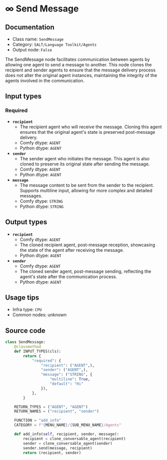 # ∞ Send Message
## Documentation
- Class name: `SendMessage`
- Category: `SALT/Language Toolkit/Agents`
- Output node: `False`

The SendMessage node facilitates communication between agents by allowing one agent to send a message to another. This node clones the recipient and sender agents to ensure that the message delivery process does not alter the original agent instances, maintaining the integrity of the agents involved in the communication.
## Input types
### Required
- **`recipient`**
    - The recipient agent who will receive the message. Cloning this agent ensures that the original agent's state is preserved post-message delivery.
    - Comfy dtype: `AGENT`
    - Python dtype: `AGENT`
- **`sender`**
    - The sender agent who initiates the message. This agent is also cloned to preserve its original state after sending the message.
    - Comfy dtype: `AGENT`
    - Python dtype: `AGENT`
- **`message`**
    - The message content to be sent from the sender to the recipient. Supports multiline input, allowing for more complex and detailed messages.
    - Comfy dtype: `STRING`
    - Python dtype: `STRING`
## Output types
- **`recipient`**
    - Comfy dtype: `AGENT`
    - The cloned recipient agent, post-message reception, showcasing the state of the agent after receiving the message.
    - Python dtype: `AGENT`
- **`sender`**
    - Comfy dtype: `AGENT`
    - The cloned sender agent, post-message sending, reflecting the agent's state after the communication process.
    - Python dtype: `AGENT`
## Usage tips
- Infra type: `CPU`
- Common nodes: unknown


## Source code
```python
class SendMessage:
    @classmethod
    def INPUT_TYPES(cls):
        return {
            "required": {
                "recipient": ("AGENT",),
                "sender": ("AGENT",),
                "message": ("STRING", {
                    "multiline": True,
                    "default": "Hi"
                }),
            },
        }

    RETURN_TYPES = ("AGENT", "AGENT")
    RETURN_NAMES = ("recipient", "sender")

    FUNCTION = "add_info"
    CATEGORY = f"{MENU_NAME}/{SUB_MENU_NAME}/Agents"

    def add_info(self, recipient, sender, message):
        recipient = clone_conversable_agent(recipient)
        sender = clone_conversable_agent(sender)
        sender.send(message, recipient)
        return (recipient, sender)

```
